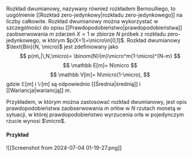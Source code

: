 Rozkład dwumianowy, nazywany również rozkładem Bernoulliego, to uogólnienie [[Rozkład zero-jedynkowy|rozkładu zero-jedynkowego]] na liczby całkowite. Rozkład dwumianowy można wykorzystać w szczególności do opisu [[Prawdopodobieństwo|prawdopodobieństwa]] zaobserwowania $m$ zdarzeń $X=1$ w zbiorze $N$ próbek z rozkładu zero-jedynkowego, w którym $p(X=1)=\micro\in[0,1]$. 
Rozkład dwumianowy $\text{Bin}(N, \micro)$ jest zdefiniowany jako 
$$
p(m\,|\,N,\micro)=
\binom{N}{m}\micro^m(1-\micro)^{N-m}
$$
$$
\mathbb E[m]=
N\micro
$$
$$
\mathbb V[m]=
N\micro(1-\micro),
$$
gdzie $\mathbb E[m]$ i $\mathbb V[m]$ są odpowiednio [[Średnia|średnią]] i [[Wariancja|wariancją]] $m$. 

Przykładem, w którym można zastosować rozkład dwumianowy, jest opis prawdopodobieństwa zaobserwowania $m$ orłów w $N$ rzutach monetą w sytuacji, w której prawdopodobieństwo wyrzucenia orła w pojedynczym rzucie wynosi $\micro$. 
#### Przykład
![[Screenshot from 2024-07-04 01-19-27.png]]
